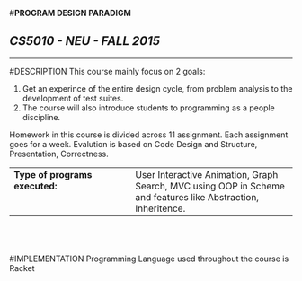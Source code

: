 #**PROGRAM DESIGN PARADIGM**


*CS5010 - NEU - FALL 2015*
------
--------
#DESCRIPTION
This course mainly focus on 2 goals:

1. Get an experince of the entire design cycle, from problem analysis to the development of test suites. 
2. The course will also introduce students to programming as a people discipline.

Homework in this course is divided across 11 assignment. Each assignment goes for a week. Evalution is based on Code Design and Structure, Presentation, Correctness.

<table border="0">
<tr>
<td width=200 valign="top">
<b>Type of programs executed:</b>
<td>User Interactive Animation, Graph Search, MVC using OOP in Scheme and features like Abstraction, Inheritence.
<tr>
</table>
<br>
<br>
<br>
#IMPLEMENTATION
Programming Language used throughout the course is Racket